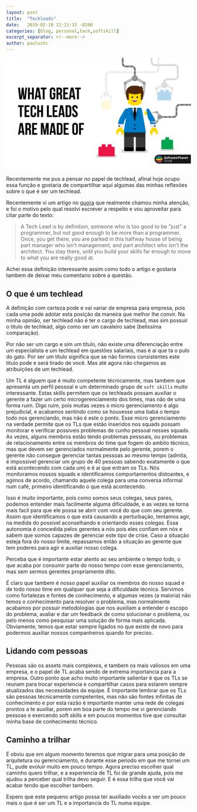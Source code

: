 ```yaml
---
layout: post
title:  "Techleads"
date:   2019-02-10 12:11:32 -0200
categories: [blog, personal,tech,softskill]
excerpt_separator: <!--more-->
author: paulushc
---
```

![Techleads](/assets/2019-02-10-techleads-cover.jpg)

Recentemente me pus a pensar no papel de techlead, afinal hoje ocupo essa função e gostaria de compartilhar aqui algumas das minhas reflexões sobre o que é ser um techlead.

<!--more-->

Recentemente vi um artigo no [quora](https://www.quora.com/How-do-I-become-a-great-tech-lead) que realmente chamou minha atenção, e foi o motivo pelo qual resolvi escrever a respeito e vou aproveitar para citar parte do texto:

> A Tech Lead is by definition, someone who is too good to be "just" a programmer, but not good enough to be more than a programmer. Once, you get there, you are parked in this halfway house of being part manager who isn't management, and part architect who isn't the architect. You stay there, until you build your skills far enough to move to what you are really good at.

Achei essa definição interessante assim como todo o artigo e gostaria tambem de deixar meu comentario sobre a questão.

## O que é um techlead

A definição com certeza pode e vai variar de empresa para empresa, pois cada uma pode adotar esta posição da maneira que melhor lhe convir. Na minha opinião, ser techlead não é ter o cargo de techlead, mas sim possuir o titulo de techlead, algo como ser um cavaleiro sabe (belissima comparação).

Por não ser um cargo e sim um titulo, não existe uma diferenciação entre um especialista e um techlead em questões salariais, mas é ai que ta o pulo do gato. Por ser um titulo significa que se não formos consistentes este titulo pode e será tirado de você. Mas até agora não chegamos as atribuições de um techlead.

Um TL é alguem que é muito competente técnicamente, mas tambem que apresenta um perfil pessoal e um determinado grupo de `soft skills` muito interessante. Estas skills permitem que os techleads possam auxiliar o gerente a fazer um certo microgerenciamento dos times, mas não de uma forma ruim. Digo ruim, pois muitas vezes o micro gerenciamento é algo prejudicial, e acabamos sentindo como se houvesse uma babá o tempo todo nos gerenciando, mas não é este o ponto. Esse micro gerenciamento na verdade permite que os TLs que estão inseridos nos squads possam monitorar e verificar possiveis problemas de cunho pessoal nesses squads. As vezes, alguns membros estão tendo problemas pessoais, ou problemas de relacionamento entre os membros do time que fogem do ambito técnico, mas que devem ser gerenciados normalmente pelo gerente, porem o gerente não consegue gerenciar tantas pessoas ao mesmo tempo (admita, é impossivel gerenciar um grupo de 40 pessoas sabendo exatamente o que está acontecendo com cada um) e é ai que entram os TLs. Nós monitoramos nossos squads e identificamos comportamentos distoantes, e agimos de acordo, chamando aquele colega para uma conversa informal num café, primeiro identificando o que está acontecendo.

Isso é muito importante, pois como somos seus colegas, seus pares, podemos entender mais facilmente alguma dificuldade, e as vezes se torna mais facil para que ele possa se abrir com você do que com seu gerente. Assim que identificamos o que está causando a perturbação, tentamos agir, na medida do possivel aconselhando e orientando esses colegas. Essa autonomia é concedida pelos gerentes a nós pois eles confiam em nós e sabem que somos capazes de gerenciar este tipo de crise. Caso a situação esteja fora do nosso limite, repassamos então a situação ao gerente que tem poderes para agir e auxiliar nosso colega.

Perceba que é importante estar atento ao seu ambiente o tempo todo, o que acaba por consumir parte do nosso tempo com esse gerenciamento, mas sem sermos gerentes propriamente dito. 

É claro que tambem é nosso papel auxiliar os membros do nosso squad e de todo nosso time em qualquer que seja a dificuldade técnica. Servimos como fortalezas e fontes de conhecimento, e algumas vezes (a maioria) não temos o conhecimento para resolver o problema, mas normalmente acabamos por possuir metodologias que nos auxiliam a entender o escopo do problema, avaliar e dar um feedback de como solucionar o problema, ou pelo menos como pesquisar uma solução de forma mais aplicada. Obviamente, temos que estar sempre ligados no que existe de novo para podermos auxiliar nossos companheiros quando for preciso.

## Lidando com pessoas

Pessoas são os assets mais complexos, e tambem os mais valiosos em uma empresa, e o papel de TL acaba sendo de extrema importancia para a empresa. Outro ponto que acho muito importante salientar é que os TLs se reunam para trocar experiencia e compartilhar casos para estarem sempre atualizados das necessidades da equipe. É importante lembrar que os TLs são pessoas técnicamente competentes, mas não são fontes infinitas de conhecimento e por esta razão é importante manter uma rede de colegas prontos a te auxiliar, porem em boa parte do tempo me vi gerenciando pessoas e exercendo soft skills e em poucos momentos tive que consultar minha base de conhecimento técnico.

## Caminho a trilhar

É obviu que em algum momento teremos que migrar para uma posição de arquitetura ou gerenciamento, e durante esse periodo em que me tornei um TL, pude evoluir muito em pouco tempo. Agora preciso escolher qual caminho quero trilhar, e a experiencia de TL foi de grande ajuda, pois me ajudou a perceber qual trilha devo seguir. E é essa trilha que você vai acabar tendo que escolher tambem.

Espero que este pequeno artigo possa ter auxiliado vocês a ver um pouco mais o que é ser um TL e a importancia do TL numa equipe.
